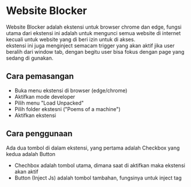 
# Website Blocker

Website Blocker adalah ekstensi untuk browser chrome dan edge, fungsi utama dari ekstensi ini adalah untuk mengunci semua website di internet kecuali untuk website yang di beri izin untuk di akses.		
ekstensi ini juga menginject semacam trigger yang akan aktif jika user beralih dari window tab, dengan begitu user bisa fokus dengan page yang sedang di gunakan.

## Cara pemasangan

- Buka menu ekstensi di browser (edge/chrome) 
- Aktifkan mode developer
- Pilih menu "Load Unpacked"
- Pilih folder ekstesni ("Poems of a machine")
- Aktifkan ekstensi

## Cara penggunaan
Ada dua tombol di dalam ekstensi, yang pertama adalah Checkbox yang kedua adalah Button

- Chechbox adalah tombol utama, dimana saat di aktifkan maka ekstensi akan aktif
- Button (Inject Js) adalah tombol tambahan, fungsinya untuk inject tag <script> kedalam html web yang sedang kita kunjungi, isi dari <script> yang di inject adalah event listener yang mendeteksi status blur pada window
## Mengatur akses web

Di dalam file content.js ada variable untuk mengatur izin domain, masukan nama domain dari web yang di izinkan untuk di buka saat ekstensi aktif.

Untuk mengecek nama domain web, kalian bisa gunakan kode berikut di console. 
```javascript
window.location.hostname
```
Ubah isi dari "allowedDomains"     
contoh : ['github.com', 'youtube.com', 'google.com']
```javascript
function applyBlocking(blockingEnabled) {
  const allowedDomains = ['github.com'];
  const currentDomain = window.location.hostname;

  if (!allowedDomains.includes(currentDomain) && blockingEnabled) {
    document.documentElement.innerHTML = '';
  } 
}
```

## Mengatur halaman error dan trigger
Pada file background.js, di dalam fungsi "handleVisibilityChange()" kalian dapat mengatur tampilan dari halaman erorr.
```javascript
        function handleVisibilityChange() {
          if (document.hidden) {
            /* Bagian yang dapat di rubah
            document.body.innerHTML = '';
            alert('Page content deleted');
            document.documentElement.style.backgroundColor = "red";
            document.documentElement.style.fontSize = "100px";
            document.body.innerHTML = 'Error ronin is not responding, currently Dancing in the room Number 10884';
            */
            deg=setTimeout(check,2000);
          } else {
            if (deg) {
              clearTimeout(deg);
            }
          }
        }
```
Kalian juga dapat mengubah trigger dari halaman error dengan mengubah parameter dari if statement
```javascript
//contoh 1
if (document.hidden)

//contoh 2
if (!window.hasFocus())

//contoh 3
if (document.document.visibilityState === "hidden")

/*
Di ekstensi ini aku menggunakan campuran dari contoh2 dan contoh3, 
alasanya karena lebih sensitif dan dapat mendeteksi alt+tab dengan segera,
dan dapat bekerja di web dengan iframe karena menggunakan 2 eventListener
(window.blur & visibilitychange)

jika ingin menurunkan sesitifitas kalian bisa menggantinya dengan
contoh1 atau contoh3
*/
```


## Author

- [@Ifarra](https://www.github.com/Ifarra)

Aku membuat ekstensi ini untuk membuatku fokus pada sesi belajar yang aku lakukan, ini sangat membantuku mengurangi distraksi saat belajar :)

